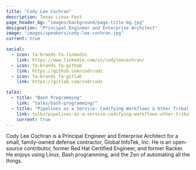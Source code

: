 ```yaml
---
title: "Cody Lee Cochran"
description: Texas Linux Fest
page_header_bg: "images/background/page-title-bg.jpg"
designation: "Principal Engineer and Enterprise Architect"
image: "images/speakers/cody-lee-cochran.jpg"
current: true

social:
  - icon: fa-brands fa-linkedin
    link: https://www.linkedin.com/in/codyleecochran/
  - icon: fa-brands fa-github
    link: https://github.com/codrcodz
  - icon: fa-brands fa-gitlab
    link: https://gitlab.com/codrcodz

talks:
  - title: "Bash Programming"
    link: "talks/bash-programming/"
  - title: "Pipelines as a Service: Codifying Workflows & Other Tribal Knowledge"
    link: talks/pipelines-as-a-service-codifying-workflows-other-tribal-knowledge/
    current: true
---
```


Cody Lee Cochran is a Principal Engineer and Enterprise Architect for a small,
family-owned defense contractor, Global InfoTek, Inc.  He is an open-source
contributor, former Red Hat Certified Engineer, and former Racker.  He enjoys
using Linux, Bash programming, and the Zen of automating all the things.

